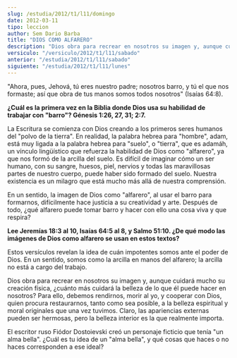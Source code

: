 ```yaml
---
slug: /estudia/2012/t1/l11/domingo
date: 2012-03-11
tipo: leccion
author: Sem Dario Barba
title: "DIOS COMO ALFARERO"
description: "Dios obra para recrear en nosotros su imagen y, aunque cuidará mucho su  creación física, ¿cuánto más cuidará la belleza de lo que él puede hacer en  nosotros? Para ello, debemos rendirnos, morir al yo, y cooperar con Dios, quien  procura restaurarnos, tanto como sea posible, ..."
versiculo: "/versiculo/2012/t1/l11/sabado"
anterior: "/estudia/2012/t1/l11/sabado"
siguiente: "/estudia/2012/t1/l11/lunes"
---
```


"Ahora, pues, Jehová, tú eres nuestro padre; nosotros barro, y tú el que nos formaste; así que obra de tus manos somos todos nosotros" (Isaías 64:8).

**¿Cuál es la primera vez en la Biblia donde Dios usa su habilidad de trabajar con "barro"? Génesis 1:26, 27, 31; 2:7.**

La Escritura se comienza con Dios creando a los primeros seres humanos del "polvo de la tierra". En realidad, la palabra hebrea para "hombre", adam, está muy ligada a la palabra hebrea para "suelo", o "tierra", que es adamáh, un vínculo lingüístico que refuerza la habilidad de Dios como "alfarero", ya que nos formó de la arcilla del suelo. Es difícil de imaginar cómo un ser humano, con su sangre, huesos, piel, nervios y todas las maravillosas partes de nuestro cuerpo, puede haber sido formado del suelo. Nuestra existencia es un milagro que está mucho más allá de nuestra comprensión.

En un sentido, la imagen de Dios como "alfarero", al usar el barro para formarnos, difícilmente hace justicia a su creatividad y arte. Después de todo, ¿qué alfarero puede tomar barro y hacer con ello una cosa viva y que respira?

**Lee Jeremías 18:3 al 10, Isaías 64:5 al 8, y Salmo 51:10. ¿De qué modo las imágenes de Dios como alfarero se usan en estos textos?**

Estos versículos revelan la idea de cuán impotentes somos ante el poder de Dios. En un sentido, somos como la arcilla en manos del alfarero; la arcilla no está a cargo del trabajo.

Dios obra para recrear en nosotros su imagen y, aunque cuidará mucho su creación física, ¿cuánto más cuidará la belleza de lo que él puede hacer en nosotros? Para ello, debemos rendirnos, morir al yo, y cooperar con Dios, quien procura restaurarnos, tanto como sea posible, a la belleza espiritual y moral originales que una vez tuvimos. Claro, las apariencias externas pueden ser hermosas, pero la belleza interior es la que realmente importa.

El escritor ruso Fiódor Dostoievski creó un personaje ficticio que tenía "un alma bella". ¿Cuál es tu idea de un "alma bella", y qué cosas que haces o no haces corresponden a ese ideal?
